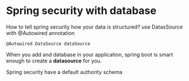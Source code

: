 # Spring security with database
How to tell spring security how your data is structured?
use DatasSource with @Autowired annotation

`
@Autowired
DataSource dataSource	
` 

When you add and database in your application, spring boot is smart enough to create a **datasource** for you.

Spring security have a default authority schema

